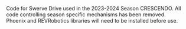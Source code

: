 Code for Swerve Drive used in the 2023-2024 Season CRESCENDO. All code controlling season specific mechanisms has been removed.<br />
Phoenix and REVRobotics libraries will need to be installed before use.
